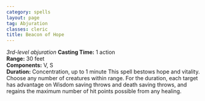 ```yaml
---
category: spells
layout: page
tag: Abjuration
classes: cleric
title: Beacon of Hope 
---
```

_3rd-level abjuration_ 
**Casting Time:** 1 action   
**Range:** 30 feet   
**Components:** V, S    
**Duration:** Concentration, up to 1 minute 
This spell bestows hope and vitality. Choose any number of creatures within range. For the duration, each target has advantage on Wisdom saving throws and death saving throws, and regains the maximum number of hit points possible from any healing. 
